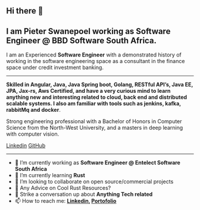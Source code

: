 <!-- ![Banner Image]() -->

## Hi there 👋

I am **Pieter Swanepoel** working as **Software Engineer @ BBD Software South Africa**. 
---
I am an Experienced **Software Engineer** with a demonstrated history of working in the software engineering space as a consultant in the finance space under credit investment banking.

---
**Skilled in Angular, Java, Java Spring boot,  Golang, RESTful API’s, Java EE, JPA, Jax-rs, Aws Certified, and have a very curious mind to learn anything new and interesting related to cloud, back end and distributed scalable systems. I also am familiar with tools such as jenkins, kafka, rabbitMq and docker**.


Strong engineering professional with a Bachelor of Honors in  Computer Science from the North-West University, and a masters in deep learning with computer vision.





[Linkedin](https://www.linkedin.com/in/pieter-swanepoel-3461a0171/)
[GitHub](https://github.com/PieterJDSw)


---

- 🔭 I’m currently working as **Software Engineer @ Entelect Software South Africa**
- 🌱 I’m currently learning **Rust**
- 👯 I’m looking to collaborate on open source/commercial projects
- 🤔 Any Advice on Cool Rust Resources?
- 💬 Strike a conversation up about **Anything Tech related**
- 📫 How to reach me:
  **[Linkedin](https://www.linkedin.com/in/pieter-swanepoel-3461a0171/), [Portofolio](https://pieterjdsw.github.io/PieterJDSw/)**

